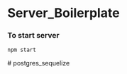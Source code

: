 ﻿# Server_Boilerplate
 
 ### To start server
```
npm start
```
#   p o s t g r e s _ s e q u e l i z e  
 